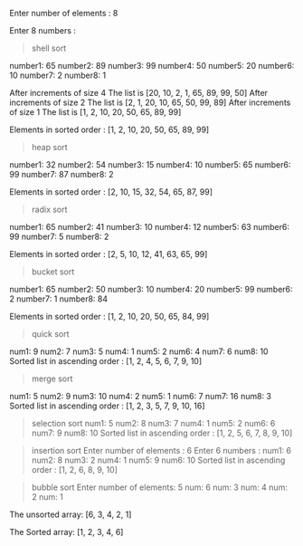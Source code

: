 
Enter number of elements : 8

Enter 8 numbers : 

>shell sort

number1: 65
number2: 89
number3: 99
number4: 50
number5: 20
number6: 10
number7: 2
number8: 1

After increments of size 4 The list is [20, 10, 2, 1, 65, 89, 99, 50]
After increments of size 2 The list is [2, 1, 20, 10, 65, 50, 99, 89]
After increments of size 1 The list is [1, 2, 10, 20, 50, 65, 89, 99]

Elements in sorted order :
[1, 2, 10, 20, 50, 65, 89, 99]

>heap sort

number1: 32
number2: 54
number3: 15
number4: 10
number5: 65
number6: 99
number7: 87
number8: 2

Elements in sorted order :
[2, 10, 15, 32, 54, 65, 87, 99]

>radix sort

number1: 65
number2: 41
number3: 10
number4: 12
number5: 63
number6: 99
number7: 5
number8: 2

Elements in sorted order :
[2, 5, 10, 12, 41, 63, 65, 99]

>bucket sort

number1: 65
number2: 50
number3: 10
number4: 20
number5: 99
number6: 2
number7: 1
number8: 84

Elements in sorted order :
[1, 2, 10, 20, 50, 65, 84, 99]

>quick sort

num1: 9
num2: 7
num3: 5
num4: 1
num5: 2
num6: 4
num7: 6
num8: 10
Sorted list in ascending order : [1, 2, 4, 5, 6, 7, 9, 10]

>merge sort
 
num1: 5
num2: 9
num3: 10
num4: 2
num5: 1
num6: 7
num7: 16
num8: 3
Sorted list in ascending order : [1, 2, 3, 5, 7, 9, 10, 16]

>selection sort
num1: 5
num2: 8
num3: 7
num4: 1
num5: 2
num6: 6
num7: 9
num8: 10
Sorted list in ascending order : [1, 2, 5, 6, 7, 8, 9, 10]

>insertion sort
Enter number of elements : 6
Enter 6 numbers : 
num1: 6
num2: 8
num3: 2
num4: 1
num5: 9
num6: 10
Sorted list in ascending order : [1, 2, 6, 8, 9, 10]

>bubble sort
Enter number of elements: 5
num: 6
num: 3
num: 4
num: 2
num: 1

The unsorted array:
[6, 3, 4, 2, 1]

The Sorted array:
[1, 2, 3, 4, 6]